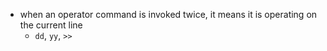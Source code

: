 
- when an operator command is invoked twice, it means it is operating on the current line
    - `dd`, `yy`, `>>`
